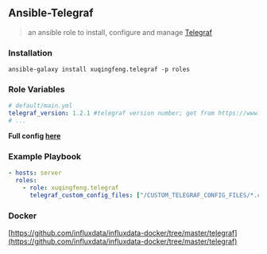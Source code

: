 ## Ansible-Telegraf
> an ansible role to install, configure and manage [Telegraf](https://www.influxdata.com/time-series-platform/telegraf/)

### Installation

`ansible-galaxy install xuqingfeng.telegraf -p roles`

### Role Variables

```yaml
# default/main.yml
telegraf_version: 1.2.1 #telegraf version number; get from https://www.influxdata.com/downloads/
# ...
```

**Full config [here](https://github.com/influxdata/telegraf/blob/master/etc/telegraf.conf)**

### Example Playbook

```yaml
- hosts: server
  roles:
    - role: xuqingfeng.telegraf
      telegraf_custom_config_files: ["/CUSTOM_TELEGRAF_CONFIG_FILES/*.conf"]
```

### Docker

[https://github.com/influxdata/influxdata-docker/tree/master/telegraf](https://github.com/influxdata/influxdata-docker/tree/master/telegraf)



